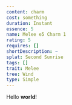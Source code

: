 ```yaml
---
content: charm
cost: something
duration: Instant
essence: 5
name: Melee e5 Charm 1
rating: 5
requires: []
shortDescription: ~
splat: Second Sunrise
tags: []
trait: Melee
tree: Wind
type: Simple
---
```


Hello **world**!
